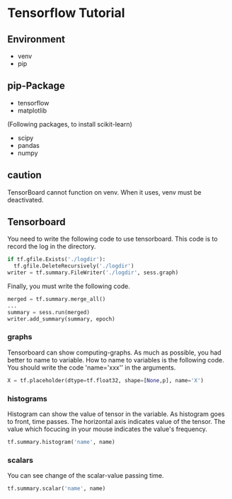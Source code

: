# Tensorflow Tutorial

## Environment
- venv
- pip

## pip-Package
- tensorflow
- matplotlib

(Following packages, to install scikit-learn)
- scipy
- pandas
- numpy

## caution
TensorBoard cannot function on venv.
When it uses, venv must be deactivated.

## Tensorboard
You need to write the following code to use tensorboard.
This code is to record the log in the directory.

```python
if tf.gfile.Exists('./logdir'):
  tf.gfile.DeleteRecursively('./logdir')
writer = tf.summary.FileWriter('./logdir', sess.graph)
```

Finally, you must write the following code.

```python
merged = tf.summary.merge_all()
...
summary = sess.run(merged)
writer.add_summary(summary, epoch)
```

### graphs
Tensorboard can show computing-graphs.
As much as possible, you had better to name to variable.
How to name to variables is the following code.
You should write the code 'name='xxx'' in the arguments.

```python
X = tf.placeholder(dtype=tf.float32, shape=[None,p], name='X')
```

### histograms
Histogram can show the value of tensor in the variable.
As histogram goes to front, time passes.
The horizontal axis indicates value of the tensor.
The value which focucing in your mouse indicates the value's frequency.

```python
tf.summary.histogram('name', name)
```

### scalars
You can see change of the scalar-value passing time.

```python
tf.summary.scalar('name', name)
```

